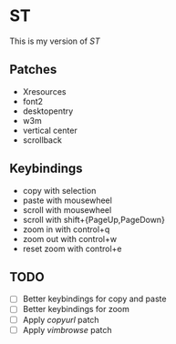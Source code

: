 # ST
This is my version of *ST*

## Patches

- Xresources
- font2
- desktopentry
- w3m
- vertical center
- scrollback

## Keybindings

- copy with selection
- paste with mousewheel
- scroll with mousewheel
- scroll with shift+{PageUp,PageDown}
- zoom in with control+q
- zoom out with control+w
- reset zoom with control+e

## TODO

- [ ] Better keybindings for copy and paste
- [ ] Better keybindings for zoom
- [ ] Apply *copyurl* patch
- [ ] Apply *vimbrowse* patch
